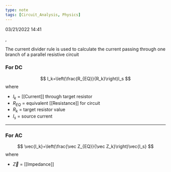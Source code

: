 ```yaml
---
type: note
tags: [Circuit_Analysis, Physics]
---
```

03/21/2022 14:41

  , 

The current divider rule is used to calculate the current passing through one branch of a parallel resistive circuit

### For DC
$$
I_k=\left(\frac{R_{EQ}}{R_k}\right)I_s
$$
where
- $I_k$ = [[Current]] through target resistor
- $R_{EQ}$ = equivalent [[Resistance]] for circuit
- $R_k$ = target resistor value
- $I_s$ = source current

---

### For AC
$$
\vec{I_k}=\left(\frac{\vec Z_{EQ}}{\vec Z_k}\right)\vec{I_s}
$$
where
- $\vec Z$ = [[Impedance]]